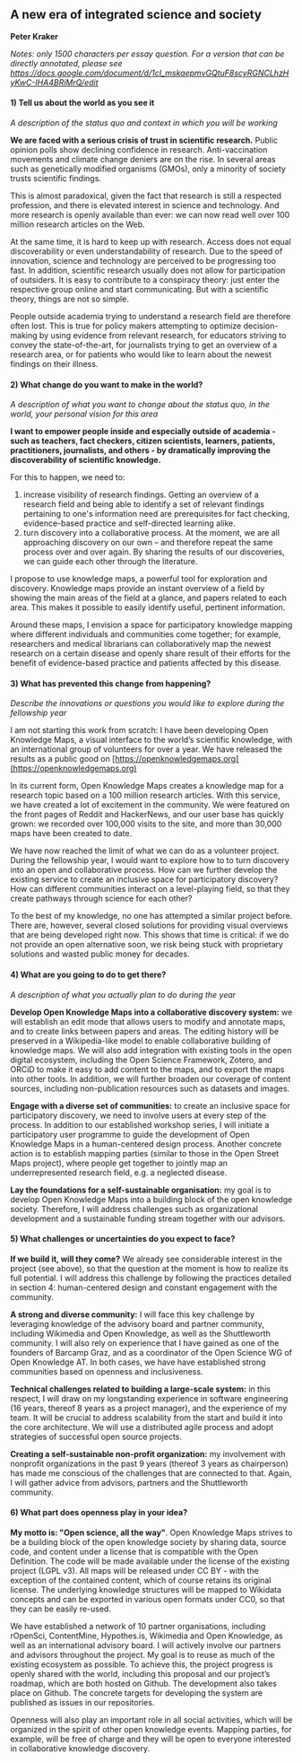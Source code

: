## A new era of integrated science and society

**Peter Kraker**

*Notes: only 1500 characters per essay question. For a version that can be directly annotated, please see https://docs.google.com/document/d/1cI_mskaepmvGQtuF8scyRGNCLhzHyKwC-IHA4BRiMrQ/edit*

#### 1) Tell us about the world as you see it 
*A description of the status quo and context in which you will be working*

**We are faced with a serious crisis of trust in scientific research.** Public opinion polls show declining confidence in research. Anti-vaccination movements and climate change deniers are on the rise. In several areas such as genetically modified organisms (GMOs), only a minority of society trusts scientific findings.

This is almost paradoxical, given the fact that research is still a respected profession, and there is elevated interest in science and technology. And more research is openly available than ever: we can now read well over 100 million research articles on the Web.

At the same time, it is hard to keep up with research. Access does not equal discoverability or even understandability of research. Due to the speed of innovation, science and technology are perceived to be progressing too fast. In addition, scientific research usually does not allow for participation of outsiders. It is easy to contribute to a conspiracy theory: just enter the respective group online and start communicating. But with a scientific theory, things are not so simple.

People outside academia trying to understand a research field are therefore often lost. This is true for policy makers attempting to optimize decision-making by using evidence from relevant research, for educators striving to convey the state-of-the-art, for journalists trying to get an overview of a research area, or for patients who would like to learn about the newest findings on their illness.


#### 2) What change do you want to make in the world?
*A description of what you want to change about the status quo, in the world, your personal vision for this area*

**I want to empower people inside and especially outside of academia - such as teachers, fact checkers, citizen scientists, learners, patients, practitioners, journalists, and others - by dramatically improving the discoverability of scientific knowledge.**

For this to happen, we need to:

1. increase visibility of research findings. Getting an overview of a research field and being able to identify a set of relevant findings pertaining to one's information need are prerequisites for fact checking, evidence-based practice and self-directed learning alike.
1. turn discovery into a collaborative process. At the moment, we are all approaching discovery on our own – and therefore repeat the same process over and over again. By sharing the results of our discoveries, we can guide each other through the literature.

I propose to use knowledge maps, a powerful tool for exploration and discovery. Knowledge maps provide an instant overview of a field by showing the main areas of the field at a glance, and papers related to each area. This makes it possible to easily identify useful, pertinent information.

Around these maps, I envision a space for participatory knowledge mapping where different individuals and communities come together; for example, researchers and medical librarians can collaboratively map the newest research on a certain disease and openly share result of their efforts for the benefit of evidence-based practice and patients affected by this disease.

#### 3) What has prevented this change from happening? 

*Describe the innovations or questions you would like to explore during the fellowship year*

I am not starting this work from scratch: I have been developing Open Knowledge Maps, a visual interface to the world’s scientific knowledge, with an international group of volunteers for over a year. We have released the results as a public good on [https://openknowledgemaps.org](https://openknowledgemaps.org)

In its current form, Open Knowledge Maps creates a knowledge map for a research topic based on a 100 million research articles. With this service, we have created a lot of excitement in the community. We were featured on the front pages of Reddit and HackerNews, and our user base has quickly grown: we recorded over 100,000 visits to the site, and more than 30,000 maps have been created to date.

We have now reached the limit of what we can do as a volunteer project. During the fellowship year, I would want to explore how to to turn discovery into an open and collaborative process. How can we further develop the existing service to create an inclusive space for participatory discovery? How can different communities interact on a level-playing field, so that they create pathways through science for each other?

To the best of my knowledge, no one has attempted a similar project before. There are, however, several closed solutions for providing visual overviews that are being developed right now. This shows that time is critical: if we do not provide an open alternative soon, we risk being stuck with proprietary solutions and wasted public money for decades.

#### 4) What are you going to do to get there? 

*A description of what you actually plan to do during the year*

**Develop Open Knowledge Maps into a collaborative discovery system:** we will establish an edit mode that allows users to modify and annotate maps, and to create links between papers and areas. The editing history will be preserved in a Wikipedia-like model to enable collaborative building of knowledge maps. We will also add integration with existing tools in the open digital ecosystem, including the Open Science Framework, Zotero, and ORCiD to make it easy to add content to the maps, and to export the maps into other tools. In addition, we will further broaden our coverage of content sources, including non-publication resources such as datasets and images.

**Engage with a diverse set of communities:** to create an inclusive space for participatory discovery, we need to involve users at every step of the process. In addition to our established workshop series, I will initiate a participatory user programme to guide the development of Open Knowledge Maps in a human-centered design process. Another concrete action is to establish mapping parties (similar to those in the Open Street Maps project), where people get together to jointly map an underrepresented research field, e.g. a neglected disease.

**Lay the foundations for a self-sustainable organisation:** my goal is to develop Open Knowledge Maps into a building block of the open knowledge society. Therefore, I will address challenges such as organizational development and a sustainable funding stream together with our advisors.
 

#### 5) What challenges or uncertainties do you expect to face?

**If we build it, will they come?** We already see considerable interest in the project (see above), so that the question at the moment is how to realize its full potential. I will address this challenge by following the practices detailed in section 4: human-centered design and constant engagement with the community.

**A strong and diverse community:** I will face this key challenge by leveraging knowledge of the advisory board and partner community, including Wikimedia and Open Knowledge, as well as the Shuttleworth community. I will also rely on experience that I have gained as one of the founders of Barcamp Graz, and as a coordinator of the Open Science WG of Open Knowledge AT. In both cases, we have have established strong communities based on openness and inclusiveness.

**Technical challenges related to building a large-scale system:** in this respect, I will draw on my longstanding experience in software engineering (16 years, thereof 8 years as a project manager), and the experience of my team. It will be crucial to address scalability from the start and build it into the core architecture. We will use a distributed agile process and adopt strategies of successful open source projects.

**Creating a self-sustainable non-profit organization:** my involvement with nonprofit organizations in the past 9 years (thereof 3 years as chairperson) has made me conscious of the challenges that are connected to that. Again, I will gather advice from advisors, partners and the Shuttleworth community.

#### 6) What part does openness play in your idea?

**My motto is: "Open science, all the way"**. Open Knowledge Maps strives to be a building block of the open knowledge society by sharing data, source code, and content under a license that is compatible with the Open Definition. The code will be made available under the license of the existing project (LGPL v3). All maps will be released under CC BY - with the exception of the contained content, which of course retains its original license. The underlying knowledge structures will be mapped to Wikidata concepts and can be exported in various open formats under CC0, so that they can be easily re-used.

We have established a network of 10 partner organisations, including rOpenSci, ContentMine, Hypothes.is, Wikimedia and Open Knowledge, as well as an international advisory board. I will actively involve our partners and advisors throughout the project. My goal is to reuse as much of the existing ecosystem as possible. To achieve this, the project progress is openly shared with the world, including this proposal and our project’s roadmap, which are both hosted on Github. The development also takes place on Github. The concrete targets for developing the system are published as issues in our repositories.

Openness will also play an important role in all social activities, which will be organized in the spirit of other open knowledge events. Mapping parties, for example, will be free of charge and they will be open to everyone interested in collaborative knowledge discovery.
